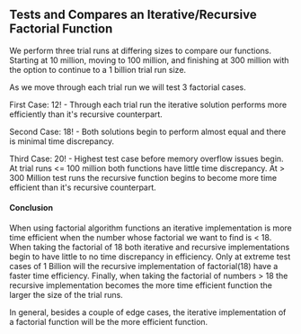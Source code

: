 ## Tests and Compares an Iterative/Recursive Factorial Function                  

We perform three trial runs at differing sizes to compare our functions. Starting
at 10 million, moving to 100 million, and finishing at 300 million with the option
to continue to a 1 billion trial run size.

As we move through each trial run we will test 3 factorial cases.

First Case: 12!
         - Through each trial run the iterative solution performs more efficiently
           than it's recursive counterpart.

Second Case: 18!
         - Both solutions begin to perform almost equal and there is minimal time discrepancy.

Third Case: 20!
         -  Highest test case before memory overflow issues begin. At trial runs
            <= 100 million both functions have little time discrepancy. At > 300
            Million test runs the recursive function begins to become more time
            efficient than it's recursive counterpart.

#### Conclusion
When using factorial algorithm functions an iterative implementation is more time
efficient when the number whose factorial we want to find is < 18. When taking the
factorial of 18 both iterative and recursive implementations begin to have little to
no time discrepancy in efficiency. Only at extreme test cases of 1 Billion will the
recursive implementation of factorial(18) have a faster time efficiency. Finally,
when taking the factorial of numbers > 18 the recursive implementation becomes
the more time efficient function the larger the size of the trial runs.

In general, besides a couple of edge cases, the iterative implementation of a
factorial function will be the more efficient function.
